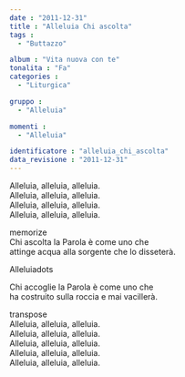 ```yaml
---
date : "2011-12-31"
title : "Alleluia Chi ascolta"
tags : 
  - "Buttazzo"

album : "Vita nuova con te"
tonalita : "Fa"
categories : 
  - "Liturgica"

gruppo : 
  - "Alleluia"

momenti : 
  - "Alleluia"

identificatore : "alleluia_chi_ascolta"
data_revisione : "2011-12-31"
---
```

  
  
  
  
  
  
  
  
  
Alleluia, alleluia, alleluia.  
Alleluia, alleluia, alleluia.  
Alleluia, alleluia, alleluia.  
Alleluia, alleluia, alleluia.  
  
  
memorize  
Chi ascolta la Parola è come uno che  
attinge acqua alla sorgente che lo disseterà.  
  
  
  
Alleluiadots  
  
  
Chi accoglie la Parola è come uno che  
ha costruito sulla roccia e mai vacillerà.  
  
  
transpose  
Alleluia, alleluia, alleluia.  
Alleluia, alleluia, alleluia.  
Alleluia, alleluia, alleluia.  
Alleluia, alleluia, alleluia.  
Alleluia, alleluia,  alleluia.  
  
  
  
